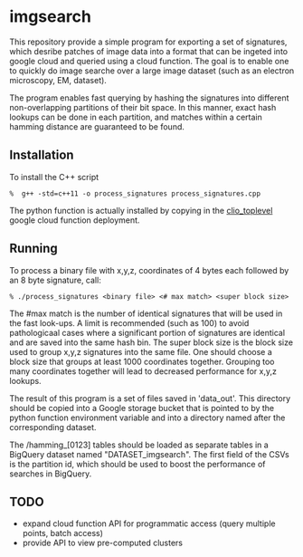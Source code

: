 # imgsearch

This repository provide a simple program for exporting a set of signatures,
which desribe patches of image data into a format that can be ingeted into
google cloud and queried using a cloud function.  The goal is to enable
one to quickly do image searche over a large image dataset (such as
an electron microscopy, EM, dataset).

The program enables fast querying by hashing the signatures into different
non-overlapping partitions of their bit space.  In this manner, exact
hash lookups can be done in each partition, and matches within a certain
hamming distance are guaranteed to be found.


## Installation

To install the C++ script

	%  g++ -std=c++11 -o process_signatures process_signatures.cpp

The python function is actually installed by copying
in the [clio_toplevel](https://github.com/janelia-flyem/clio_toplevel)
google cloud function deployment.

## Running

To process a binary file with x,y,z, coordinates of 4 bytes each
followed by an 8 byte signature, call:

	% ./process_signatures <binary file> <# max match> <super block size>

The #max match is the number of identical signatures that will be used
in the fast look-ups.  A limit is recommended (such as 100) to avoid
pathologicaal cases where a significant portion of signatures are identical
and are saved into the same hash bin.  The super block size
is the block size used to group x,y,z signatures into the same file.  One
should choose a block size that groups at least 1000 coordinates together.
Grouping too many coordinates together will lead to decreased performance
for x,y,z lookups.

The result of this program is a set of files saved in 'data_out'.  This
directory should be copied into a Google storage bucket
that is pointed to by the python function environment variable and into
a directory named after the corresponding dataset.

The /hamming_[0123] tables should be loaded as separate tables in a BigQuery
dataset named "DATASET_imgsearch".  The first field of the CSVs is the partition
id, which should be used to boost the performance of searches in BigQuery.

## TODO

* expand cloud function API for programmatic access (query multiple points, batch access)
* provide API to view pre-computed clusters
